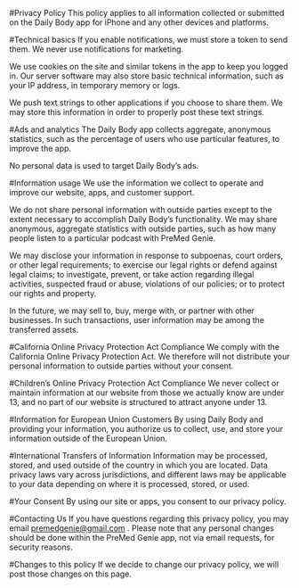 #Privacy Policy
This policy applies to all information collected or submitted on the Daily Body app for iPhone and any other devices and platforms.

#Technical basics
If you enable notifications, we must store a token to send them. We never use notifications for marketing.

We use cookies on the site and similar tokens in the app to keep you logged in. Our server software may also store basic technical information, such as your IP address, in temporary memory or logs.

We push text strings to other applications if you choose to share them. We may store this information in order to properly post these text strings.

#Ads and analytics
The Daily Body app collects aggregate, anonymous statistics, such as the percentage of users who use particular features, to improve the app.

No personal data is used to target Daily Body’s ads.

#Information usage
We use the information we collect to operate and improve our website, apps, and customer support.

We do not share personal information with outside parties except to the extent necessary to accomplish Daily Body’s functionality. We may share anonymous, aggregate statistics with outside parties, such as how many people listen to a particular podcast with PreMed Genie.

We may disclose your information in response to subpoenas, court orders, or other legal requirements; to exercise our legal rights or defend against legal claims; to investigate, prevent, or take action regarding illegal activities, suspected fraud or abuse, violations of our policies; or to protect our rights and property.

In the future, we may sell to, buy, merge with, or partner with other businesses. In such transactions, user information may be among the transferred assets.

#California Online Privacy Protection Act Compliance
We comply with the California Online Privacy Protection Act. We therefore will not distribute your personal information to outside parties without your consent.

#Children’s Online Privacy Protection Act Compliance
We never collect or maintain information at our website from those we actually know are under 13, and no part of our website is structured to attract anyone under 13.

#Information for European Union Customers
By using Daily Body and providing your information, you authorize us to collect, use, and store your information outside of the European Union.

#International Transfers of Information
Information may be processed, stored, and used outside of the country in which you are located. Data privacy laws vary across jurisdictions, and different laws may be applicable to your data depending on where it is processed, stored, or used.

#Your Consent
By using our site or apps, you consent to our privacy policy.

#Contacting Us
If you have questions regarding this privacy policy, you may email premedgenie@gmail.com . Please note that any personal changes should be done within the PreMed Genie app, not via email requests, for security reasons.

#Changes to this policy
If we decide to change our privacy policy, we will post those changes on this page.
